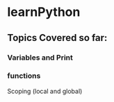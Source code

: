# learnPython

## Topics Covered so far:
### Variables and Print
### functions
Scoping (local and global)



